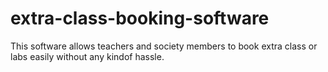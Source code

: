 # extra-class-booking-software
This software allows teachers and society members to book extra class or labs easily without any kindof hassle.
